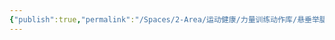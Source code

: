 ```yaml
---
{"publish":true,"permalink":"/Spaces/2-Area/运动健康/力量训练动作库/悬垂举腿.md","created":"2025-07-29T23:04:11.705+08:00","modified":"2025-08-15T22:00:04.160+08:00","cssclasses":""}
---
```



